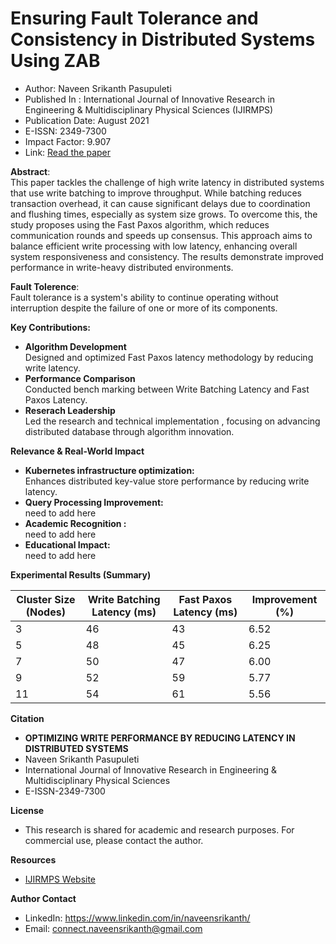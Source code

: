 # Ensuring Fault Tolerance and Consistency in Distributed Systems Using ZAB
* Author: Naveen Srikanth Pasupuleti
* Published In : International Journal of Innovative Research in Engineering & Multidisciplinary Physical Sciences (IJIRMPS)
* Publication Date: August 2021
* E-ISSN: 2349-7300
* Impact Factor: 9.907
* Link: [Read the paper](https://www.ijirmps.org/research-paper.php?id=232536)

**Abstract**:\
This paper tackles the challenge of high write latency in distributed systems that use write batching to improve throughput. While batching reduces transaction overhead, it can cause significant delays due to coordination and flushing times, especially as system size grows. To overcome this, the study proposes using the Fast Paxos algorithm, which reduces communication rounds and speeds up consensus. This approach aims to balance efficient write processing with low latency, enhancing overall system responsiveness and consistency. The results demonstrate improved performance in write-heavy distributed environments.

**Fault Tolerence**:\
Fault tolerance is a system's ability to continue operating without interruption despite the failure of one or more of its components.

**Key Contributions:** 
* **Algorithm Development** \
  Designed and optimized Fast Paxos latency methodology by reducing write latency.
* **Performance Comparison** \
  Conducted bench marking between Write Batching Latency and Fast Paxos Latency.
* **Reserach Leadership** \
  Led the research and technical implementation , focusing on advancing distributed database through algorithm innovation.

**Relevance & Real-World Impact**
* **Kubernetes infrastructure optimization:**\
    Enhances distributed key-value store performance by reducing write latency.
* **Query Processing Improvement:** \
    need to add here
* **Academic Recognition :** \
    need to add here
* **Educational Impact:** \
    need to add here

**Experimental Results (Summary)**

| Cluster Size (Nodes) | Write Batching Latency (ms)| Fast Paxos Latency (ms)| Improvement (%) |
| ---------------------| --------------------- | --------------------------- | ----------------|
| 3                    | 46                    | 43                          | 6.52            |
| 5                    | 48                    | 45                          | 6.25            |
| 7                    | 50                    | 47                          | 6.00            |
| 9                    | 52                    | 59                          | 5.77            |
| 11                   | 54                    | 61                          | 5.56            |

**Citation**
* **OPTIMIZING WRITE PERFORMANCE BY REDUCING LATENCY IN DISTRIBUTED SYSTEMS**
*   Naveen Srikanth Pasupuleti
*   International Journal of Innovative Research in Engineering & Multidisciplinary Physical Sciences
*   E-ISSN-2349-7300

**License**
* This research is shared for academic and research purposes. For commercial use, please contact the author.

**Resources**
* [IJIRMPS Website](https://www.ijirmps.org/)

**Author Contact** 
  * LinkedIn: https://www.linkedin.com/in/naveensrikanth/
  * Email: connect.naveensrikanth@gmail.com
